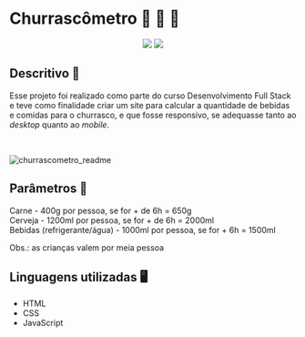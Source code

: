 # **Churrascômetro** :beers:	:cut_of_meat:	:clinking_glasses:	


<div align="center">
  <a href = "mailto:jessicamotta.robotica@gmail.com"><img src="https://img.shields.io/badge/-Gmail-%23333?style=for-the-badge&logo=gmail&logoColor=white" target="_blank"></a>
  <a href=https://www.linkedin.com/in/jessicamotta17/" target="_blank"><img src="https://img.shields.io/badge/-LinkedIn-%230077B5?style=for-the-badge&logo=linkedin&logoColor=white" target="_blank"></a>  </div>


## Descritivo :bookmark_tabs:

Esse projeto foi realizado como parte do curso Desenvolvimento Full Stack e  teve como finalidade criar um site para calcular a quantidade de bebidas e comidas para o churrasco, e que fosse responsivo, se adequasse tanto ao *desktop* quanto ao *mobile*.

<div style="display: inline_block"><br>
  
  
  
![churrascometro_readme](https://user-images.githubusercontent.com/30941796/133677164-12f1e455-3900-408b-8a07-59c137f66ffe.png)



## Parâmetros :partying_face:	
Carne - 400g por pessoa, se for + de 6h = 650g\
Cerveja - 1200ml por pessoa, se for + de 6h = 2000ml \
Bebidas (refrigerante/água) - 1000ml por pessoa, se for + 6h = 1500ml

Obs.: as crianças valem por meia pessoa
  

  
  
## Linguagens utilizadas :desktop_computer:	
  
- HTML
- CSS
- JavaScript
